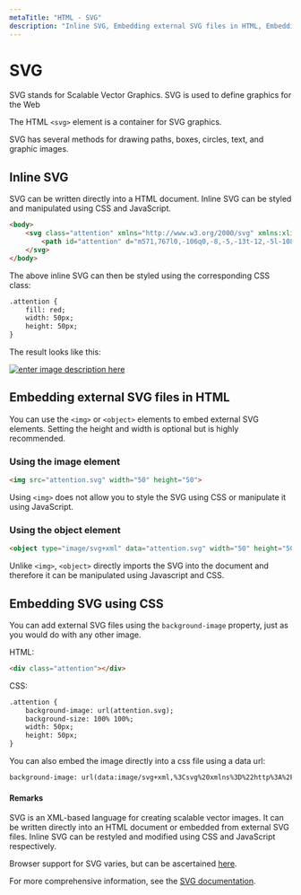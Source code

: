 ```yaml
---
metaTitle: "HTML - SVG"
description: "Inline SVG, Embedding external SVG files in HTML, Embedding SVG using CSS"
---
```


# SVG


SVG stands for Scalable Vector Graphics. SVG is used to define graphics for the Web

The HTML `<svg>` element is a container for SVG graphics.

SVG has several methods for drawing paths, boxes, circles, text, and graphic images.



## Inline SVG


SVG can be written directly into a HTML document. Inline SVG can be styled and manipulated using CSS and JavaScript.

```html
<body>
    <svg class="attention" xmlns="http://www.w3.org/2000/svg" xmlns:xlink="http://www.w3.org/1999/xlink" viewBox="0 0 1000 1000" >
        <path id="attention" d="m571,767l0,-106q0,-8,-5,-13t-12,-5l-108,0q-7,0,-12,5t-5,13l0,106q0,8,5,13t12,6l108,0q7,0,12,-6t5,-13Zm-1,-208l10,-257q0,-6,-5,-10q-7,-6,-14,-6l-122,0q-7,0,-14,6q-5,4,-5,12l9,255q0,5,6,9t13,3l103,0q8,0,13,-3t6,-9Zm-7,-522l428,786q20,35,-1,70q-10,17,-26,26t-35,10l-858,0q-18,0,-35,-10t-26,-26q-21,-35,-1,-70l429,-786q9,-17,26,-27t36,-10t36,10t27,27Z" />
    </svg>
</body>

```

The above inline SVG can then be styled using the corresponding CSS class:

```html
.attention {
    fill: red;
    width: 50px;
    height: 50px;
}

```

The result looks like this:

[<img src="http://i.stack.imgur.com/8Kxaa.png" alt="enter image description here" />](http://i.stack.imgur.com/8Kxaa.png)



## Embedding external SVG files in HTML


You can use the `<img>` or `<object>` elements to embed external SVG elements. Setting the height and width is optional but is highly recommended.

### Using the image element

```html
<img src="attention.svg" width="50" height="50">

```

Using `<img>` does not allow you to style the SVG using CSS or manipulate it using JavaScript.

### Using the object element

```html
<object type="image/svg+xml" data="attention.svg" width="50" height="50">

```

Unlike `<img>`, `<object>` directly imports the SVG into the document and therefore it can be manipulated using Javascript and CSS.



## Embedding SVG using CSS


You can add external SVG files using the `background-image` property, just as you would do with any other image.

HTML:

```html
<div class="attention"></div>

```

CSS:

```html
.attention {
    background-image: url(attention.svg);
    background-size: 100% 100%;
    width: 50px;
    height: 50px;
}

```

You can also embed the image directly into a css file using a data url:

```html
background-image: url(data:image/svg+xml,%3Csvg%20xmlns%3D%22http%3A%2F%2Fwww.w3.org%2F2000%2Fsvg%22%20xmlns%3Axlink%3D%22http%3A%2F%2Fwww.w3.org%2F1999%2Fxlink%22%20viewBox%3D%220%200%201000%201000%22%20%3E%0D%0A%3Cpath%20id%3D%22attention%22%20d%3D%22m571%2C767l0%2C-106q0%2C-8%2C-5%2C-13t-12%2C-5l-108%2C0q-7%2C0%2C-12%2C5t-5%2C13l0%2C106q0%2C8%2C5%2C13t12%2C6l108%2C0q7%2C0%2C12%2C-6t5%2C-13Zm-1%2C-208l10%2C-257q0%2C-6%2C-5%2C-10q-7%2C-6%2C-14%2C-6l-122%2C0q-7%2C0%2C-14%2C6q-5%2C4%2C-5%2C12l9%2C255q0%2C5%2C6%2C9t13%2C3l103%2C0q8%2C0%2C13%2C-3t6%2C-9Zm-7%2C-522l428%2C786q20%2C35%2C-1%2C70q-10%2C17%2C-26%2C26t-35%2C10l-858%2C0q-18%2C0%2C-35%2C-10t-26%2C-26q-21%2C-35%2C-1%2C-70l429%2C-786q9%2C-17%2C26%2C-27t36%2C-10t36%2C10t27%2C27Z%22%20%2F%3E%0D%0A%3C%2Fsvg%3E);

```



#### Remarks


SVG is an XML-based language for creating scalable vector images. It can be written directly into an HTML document or embedded from external SVG files. Inline SVG can be restyled and modified using CSS and JavaScript respectively.

Browser support for SVG varies, but can be ascertained [here](http://caniuse.com/#cats=SVG).

For more comprehensive information, see the [SVG documentation](http://stackoverflow.com/documentation/svg/topics).

